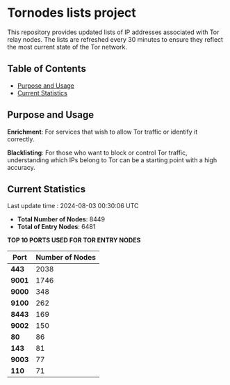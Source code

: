 # Tornodes lists project

This repository provides updated lists of IP addresses associated with Tor relay nodes. The lists are refreshed every 30 minutes to ensure they reflect the most current state of the Tor network.

## Table of Contents

- [Purpose and Usage](#purpose-and-usage)
- [Current Statistics](#current-statistics)


## Purpose and Usage

**Enrichment**: For services that wish to allow Tor traffic or identify it correctly.

**Blacklisting**: For those who want to block or control Tor traffic, understanding which IPs belong to Tor can be a starting point with a high accuracy.

## Current Statistics

Last update time : 2024-08-03 00:30:06 UTC

- **Total Number of Nodes**: 8449
- **Total of Entry Nodes**: 6481

**TOP 10 PORTS USED FOR TOR ENTRY NODES**

| **Port** | **Number of Nodes** |
|------|-----------------|
| **443**   | 2038  |
| **9001**   | 1746  |
| **9000**   | 348  |
| **9100**   | 262  |
| **8443**   | 169  |
| **9002**   | 150  |
| **80**   | 86  |
| **143**   | 81  |
| **9003**   | 77  |
| **110**   | 71  |


